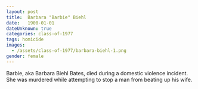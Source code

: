 ```yaml
---
layout: post
title:  Barbara "Barbie" Biehl
date:   1900-01-01
dateUnknown: true
categories: class-of-1977
tags: homicide
images:
  - /assets/class-of-1977/barbara-biehl-1.png
gender: female
---
```

Barbie, aka Barbara Biehl Bates, died during a domestic violence incident. She was murdered while attempting to stop a man from beating up his wife.
